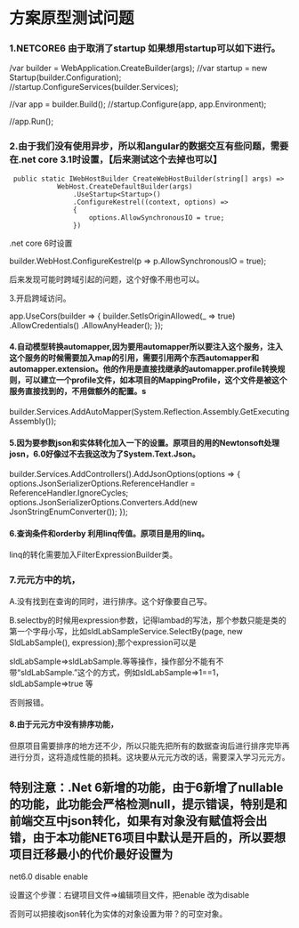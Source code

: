 # 方案原型测试问题

### 1.NETCORE6 由于取消了startup 如果想用startup可以如下进行。

/var builder = WebApplication.CreateBuilder(args);
//var startup = new Startup(builder.Configuration);
//startup.ConfigureServices(builder.Services);

//var app = builder.Build();
//startup.Configure(app, app.Environment);

//app.Run();

### 2.由于我们没有使用异步，所以和angular的数据交互有些问题，需要在.net core 3.1时设置，【后来测试这个去掉也可以】

```
 public static IWebHostBuilder CreateWebHostBuilder(string[] args) =>
            WebHost.CreateDefaultBuilder(args)
                .UseStartup<Startup>()
                .ConfigureKestrel((context, options) =>
                {
                    options.AllowSynchronousIO = true;
                })
```

.net core 6时设置

builder.WebHost.ConfigureKestrel(p => p.AllowSynchronousIO = true);

后来发现可能时跨域引起的问题，这个好像不用也可以。

3.开启跨域访问。

app.UseCors(builder =>
{
    builder.SetIsOriginAllowed(_ => true)
          .AllowCredentials()
          .AllowAnyHeader();
});

#### 4.自动模型转换automapper,因为要用automapper所以要注入这个服务，注入这个服务的时候需要加入map的引用，需要引用两个东西automapper和automapper.extension。他的作用是直接找继承的automapper.profile转换规则，可以建立一个profile文件，如本项目的MappingProfile，这个文件是被这个服务直接找到的，不用做额外的配置。s

builder.Services.AddAutoMapper(System.Reflection.Assembly.GetExecutingAssembly());

#### 5.因为要参数json和实体转化加入一下的设置。原项目的用的Newtonsoft处理josn，6.0好像过不去我这改为了System.Text.Json。

builder.Services.AddControllers().AddJsonOptions(options => { 
    options.JsonSerializerOptions.ReferenceHandler = ReferenceHandler.IgnoreCycles;
    options.JsonSerializerOptions.Converters.Add(new JsonStringEnumConverter());
});

#### 6.查询条件和orderby 利用linq传值。原项目是用的linq。

linq的转化需要加入FilterExpressionBuilder类。

### 7.元元方中的坑，

A.没有找到在查询的同时，进行排序。这个好像要自己写。

B.selectby的时候用expression参数，记得lambad的写法，那个参数只能是类的第一个字母小写，比如sldLabSampleService.SelectBy(page, new SldLabSample(), expression);那个expression可以是

sldLabSample=>sldLabSample.等等操作，操作部分不能有不带“sldLabSample.”这个的方式，例如sldLabSample=>1==1，sldLabSample=>true 等

否则报错。

#### 8.由于元元方中没有排序功能，

但原项目需要排序的地方还不少，所以只能先把所有的数据查询后进行排序完毕再进行分页，这将造成性能的损耗。这块要从元元方改的话，需要深入学习元元方。







## 特别注意：.Net 6新增的功能，由于6新增了nullable的功能，此功能会严格检测null，提示错误，特别是和前端交互中json转化，如果有对象没有赋值将会出错，由于本功能NET6项目中默认是开启的，所以要想项目迁移最小的代价最好设置为

<PropertyGroup>
    <TargetFramework>net6.0</TargetFramework>
    <Nullable>disable</Nullable>
    <ImplicitUsings>enable</ImplicitUsings>
  </PropertyGroup>

设置这个步骤：右键项目文件=>编辑项目文件，把enable 改为disable

否则可以把接收json转化为实体的对象设置为带？的可空对象。